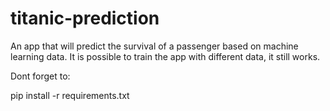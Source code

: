 # titanic-prediction
An app that will predict the survival of a passenger based on machine learning data.
It is possible to train the app with different data, it still works.

Dont forget to:

pip install -r requirements.txt
